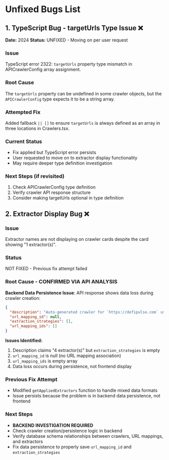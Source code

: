 # Unfixed Bugs List

## 1. TypeScript Bug - targetUrls Type Issue ❌

**Date:** 2024
**Status:** UNFIXED - Moving on per user request

### Issue
TypeScript error 2322: `targetUrls` property type mismatch in APICrawlerConfig array assignment.

### Root Cause
The `targetUrls` property can be undefined in some crawler objects, but the `APICrawlerConfig` type expects it to be a string array.

### Attempted Fix
Added fallback `|| []` to ensure `targetUrls` is always defined as an array in three locations in Crawlers.tsx.

### Current Status
- Fix applied but TypeScript error persists
- User requested to move on to extractor display functionality
- May require deeper type definition investigation

### Next Steps (if revisited)
1. Check APICrawlerConfig type definition
2. Verify crawler API response structure
3. Consider making targetUrls optional in type definition

## 2. Extractor Display Bug ❌

### Issue
Extractor names are not displaying on crawler cards despite the card showing "1 extractor(s)".

### Status
NOT FIXED - Previous fix attempt failed

### Root Cause - CONFIRMED VIA API ANALYSIS
**Backend Data Persistence Issue**: API response shows data loss during crawler creation:

```json
{
  "description": "Auto-generated crawler for `https://defipulse.com` using 4 extractor(s)",
  "url_mapping_id": null,
  "extraction_strategies": [],
  "url_mapping_ids": []
}
```

**Issues Identified:**
1. Description claims "4 extractor(s)" but `extraction_strategies` is empty
2. `url_mapping_id` is null (no URL mapping association)
3. `url_mapping_ids` is empty array
4. Data loss occurs during persistence, not frontend display

### Previous Fix Attempt
- Modified `getAppliedExtractors` function to handle mixed data formats
- Issue persists because the problem is in backend data persistence, not frontend

### Next Steps
- **BACKEND INVESTIGATION REQUIRED**
- Check crawler creation/persistence logic in backend
- Verify database schema relationships between crawlers, URL mappings, and extractors
- Fix data persistence to properly save `url_mapping_id` and `extraction_strategies`